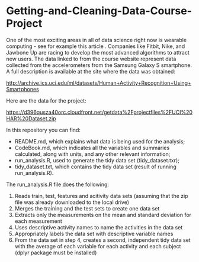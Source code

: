 # Getting-and-Cleaning-Data-Course-Project

One of the most exciting areas in all of data science right now is wearable computing - see for example this article . Companies like Fitbit, Nike, and Jawbone Up are racing to develop the most advanced algorithms to attract new users. The data linked to from the course website represent data collected from the accelerometers from the Samsung Galaxy S smartphone. A full description is available at the site where the data was obtained:

http://archive.ics.uci.edu/ml/datasets/Human+Activity+Recognition+Using+Smartphones

Here are the data for the project:

https://d396qusza40orc.cloudfront.net/getdata%2Fprojectfiles%2FUCI%20HAR%20Dataset.zip

In this repository you can find:

- README.md, which explains what data is being used for the analysis;
- CodeBook.md, which indicates all the variables and summaries calculated, along with units, and any other relevant information;
- run_analysis.R, used to generate the tidy data set (tidy_dataset.txr);
- tidy_dataset.txt, which contains the tidy data set (result of running run_analysis.R).

The run_analysis.R file does the following:

1. Reads train, test, features and acitivity data sets (assuming that the zip file was already downloaded to the local drive)
2. Merges the training and the test sets to create one data set
3. Extracts only the measurements on the mean and standard deviation for each measurement
4. Uses descriptive activity names to name the activities in the data set
5. Appropriately labels the data set with descriptive variable names
6. From the data set in step 4, creates a second, independent tidy data set with the average of each variable for each activity and each subject (dplyr package must be installed)
